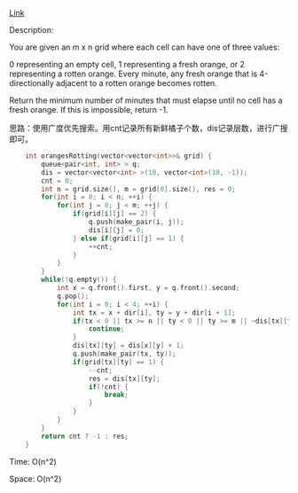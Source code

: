 [Link](https://leetcode.cn/problems/rotting-oranges/description/)

Description:

You are given an m x n grid where each cell can have one of three values:

0 representing an empty cell,
1 representing a fresh orange, or
2 representing a rotten orange.
Every minute, any fresh orange that is 4-directionally adjacent to a rotten orange becomes rotten.

Return the minimum number of minutes that must elapse until no cell has a fresh orange. If this is impossible, return -1.

思路：使用广度优先搜索。用cnt记录所有新鲜橘子个数，dis记录层数，进行广搜即可。

```c++
    int orangesRotting(vector<vector<int>>& grid) {
        queue<pair<int, int> > q;
        dis = vector<vector<int> >(10, vector<int>(10, -1));
        cnt = 0;
        int n = grid.size(), m = grid[0].size(), res = 0;
        for(int i = 0; i < n; ++i) {
            for(int j = 0; j < m; ++j) {
                if(grid[i][j] == 2) {
                    q.push(make_pair(i, j));
                    dis[i][j] = 0;
                } else if(grid[i][j] == 1) {
                    ++cnt;
                }
            }
        }
        while(!q.empty()) {
            int x = q.front().first, y = q.front().second;
            q.pop();
            for(int i = 0; i < 4; ++i) {
                int tx = x + dir[i], ty = y + dir[i + 1];
                if(tx < 0 || tx >= n || ty < 0 || ty >= m || ~dis[tx][ty] || !grid[tx][ty]) {
                    continue;
                }
                dis[tx][ty] = dis[x][y] + 1;
                q.push(make_pair(tx, ty));
                if(grid[tx][ty] == 1) {
                    --cnt;
                    res = dis[tx][ty];
                    if(!cnt) {
                        break;
                    }
                }
            }
        }
        return cnt ? -1 : res;
    }
```

Time: O(n^2)

Space: O(n^2)
